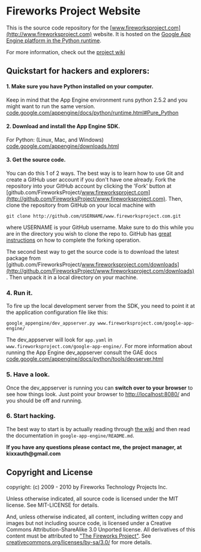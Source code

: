 Fireworks Project Website
=========================

This is the source code repository for the
[www.fireworksproject.com](http://www.fireworksproject.com) website.
It is hosted on the [Google App Engine platform in the Python runtime](http://code.google.com/appengine/docs/python/overview.html).

For more information, check out the [project wiki](http://github.com/FireworksProject/www.fireworksproject.com/wiki)

Quickstart for hackers and explorers:
-------------------------------------

#### 1. Make sure you have Python installed on your computer.

Keep in mind that the App Engine environment runs python 2.5.2 and you might want to run the same version. [code.google.com/appengine/docs/python/runtime.html#Pure_Python](http://code.google.com/appengine/docs/python/runtime.html#Pure_Python)

#### 2. Download and install the App Engine SDK.

For Python: (Linux, Mac, and Windows) [code.google.com/appengine/downloads.html](http://code.google.com/appengine/downloads.html)

#### 3. Get the source code.

You can do this 1 of 2 ways. The best way is to learn how to use Git and create
a GitHub user account if you don't have one already. Fork the repository
into your GitHub account by clicking the 'Fork' button at
[github.com/FireworksProject/www.fireworksproject.com](http://github.com/FireworksProject/www.fireworksproject.com).
Then, clone the repository from GitHub on your local machine with

  `git clone http://github.com/USERNAME/www.fireworksproject.com.git`

where USERNAME is your GitHub username. Make sure to do this while you are in
the directory you wish to clone the repo to. GitHub has [great
instructions](http://help.github.com/forking/) on how to complete the forking
operation.

The second best way to get the source code is to download the latest package
from
[github.com/FireworksProject/www.fireworksproject.com/downloads](http://github.com/FireworksProject/www.fireworksproject.com/downloads).
Then unpack it in a local directory on your machine.

### 4. Run it.

To fire up the local development server from the SDK, you need to point it at
the application configuration file like this:

  `google_appengine/dev_appserver.py www.fireworksproject.com/google-app-engine/`

The dev\_appserver will look for `app.yaml` in
`www.fireworksproject.com/google-app-engine/`. For more information about
running the App Engine dev\_appserver consult the GAE docs
[code.google.com/appengine/docs/python/tools/devserver.html](http://code.google.com/appengine/docs/python/tools/devserver.html)

### 5. Have a look.

Once the dev_appserver is running you can __switch over to your browser__ to
see how things look. Just point your browser to
[http://localhost:8080/](http://localhost:8080/) and you should be off and
running.

### 6. Start hacking.

The best way to start is by actually reading through [the wiki](http://github.com/FireworksProject/www.fireworksproject.com/wiki) and then read the documentation
in `google-app-engine/README.md`.

__If you have any questions please contact me, the project manager, at kixxauth@gmail.com__

Copyright and License
---------------------
copyright: (c) 2009 - 2010 by Fireworks Technology Projects Inc.

Unless otherwise indicated, all source code is licensed under the MIT license.
See MIT-LICENSE for details.

And, unless otherwise indicated, all content, including written copy and images
but not including source code, is licensed under a Creative Commons
Attribution-ShareAlike 3.0 Unported license. All derivatives of this content
must be attributed to
["The Fireworks Project"](http://www.fireworksproject.com/). See
[creativecommons.org/licenses/by-sa/3.0/](http://creativecommons.org/licenses/by-sa/3.0/)
for more details.

